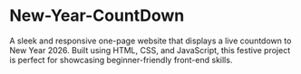 # New-Year-CountDown
A sleek and responsive one-page website that displays a live countdown to New Year 2026. Built using HTML, CSS, and JavaScript, this festive project is perfect for showcasing beginner-friendly front-end skills.
